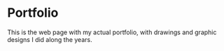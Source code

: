 # Portfolio

This is the web page with my actual portfolio, with drawings and graphic designs I did along the years.

